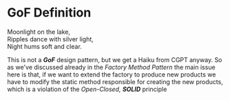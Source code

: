 # GoF Definition
Moonlight on the lake,  
Ripples dance with silver light,  
Night hums soft and clear.  

This is not a ***GoF*** design pattern, but we get a Haiku from CGPT anyway.
So as we've discussed already in the *Factory Method Pattern* the main
issue here is that, if we want to extend the factory to produce new products
we have to modify the static method responsible for creating the new products,
which is a violation of the *Open-Closed, **SOLID*** principle

